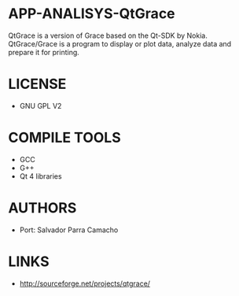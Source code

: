 APP-ANALISYS-QtGrace
====================

QtGrace is a version of Grace based on the Qt-SDK by Nokia. QtGrace/Grace is a program to display or plot data, analyze data and prepare it for printing. 

LICENSE
===============
* GNU GPL V2

COMPILE TOOLS
===============
* GCC
* G++
* Qt 4 libraries

AUTHORS
===============
* Port: Salvador Parra Camacho

LINKS
===============
* http://sourceforge.net/projects/qtgrace/
